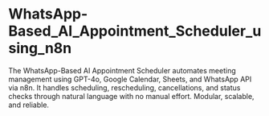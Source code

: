 # WhatsApp-Based_AI_Appointment_Scheduler_using_n8n
The WhatsApp-Based AI Appointment Scheduler automates meeting management using GPT-4o, Google Calendar, Sheets, and WhatsApp API via n8n. It handles scheduling, rescheduling, cancellations, and status checks through natural language with no manual effort. Modular, scalable, and reliable.
